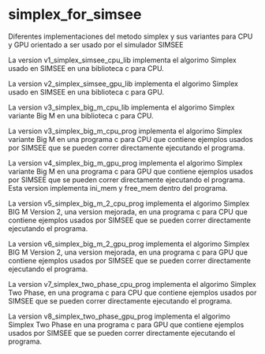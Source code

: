# simplex_for_simsee
Diferentes implementaciones del metodo simplex y sus variantes para CPU y GPU orientado a ser usado por el simulador SIMSEE

La version v1_simplex_simsee_cpu_lib implementa el algorimo Simplex usado en SIMSEE en una biblioteca c para CPU.

La version v2_simplex_simsee_gpu_lib implementa el algorimo Simplex usado en SIMSEE en una biblioteca c para GPU.

La version v3_simplex_big_m_cpu_lib implementa el algorimo Simplex variante Big M en una biblioteca c para CPU.

La version v3_simplex_big_m_cpu_prog implementa el algorimo Simplex variante Big M en una programa c para CPU que contiene ejemplos usados por SIMSEE que se pueden correr directamente ejecutando el programa.

La version v4_simplex_big_m_gpu_prog implementa el algorimo Simplex variante Big M en una programa c para GPU que contiene ejemplos usados por SIMSEE que se pueden correr directamente ejecutando el programa.
Esta version implementa ini_mem y free_mem dentro del programa.

La version v5_simplex_big_m_2_cpu_prog implementa el algorimo Simplex BIG M Version 2, una version mejorada, en una programa c para CPU que contiene ejemplos usados por SIMSEE que se pueden correr directamente ejecutando el programa.

La version v6_simplex_big_m_2_gpu_prog implementa el algorimo Simplex BIG M Version 2, una version mejorada, en una programa c para GPU que contiene ejemplos usados por SIMSEE que se pueden correr directamente ejecutando el programa.

La version v7_simplex_two_phase_cpu_prog implementa el algorimo Simplex Two Phase, en una programa c para CPU que contiene ejemplos usados por SIMSEE que se pueden correr directamente ejecutando el programa.

La version v8_simplex_two_phase_gpu_prog implementa el algorimo Simplex Two Phase en una programa c para GPU que contiene ejemplos usados por SIMSEE que se pueden correr directamente ejecutando el programa.
